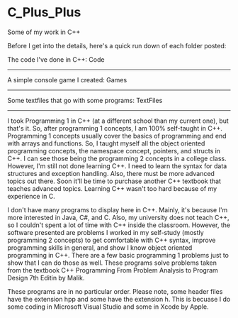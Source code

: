 # C_Plus_Plus
Some of my work in C++

Before I get into the details, here's a quick run down of each folder posted:

The code I've done in C++: Code
*******************************

A simple console game I created: Games
*******************************

Some textfiles that go with some programs: TextFiles
*******************************

I took Programming 1 in C++ (at a different school than my current one), but that's it. So, after programming 1 concepts, I am 100% self-taught in C++. Programming 1 concepts usually cover the basics of programming and end with arrays and functions. So, I taught myself all the object oriented programming concepts, the namespace concept, pointers, and structs in C++. I can see those being the programming 2 concepts in a college class. However, I'm still not done learning C++. I need to learn the syntax for data structures and exception handling. Also, there must be more advanced topics out there. Soon it'll be time to purchase another C++ textbook that teaches advanced topics. Learning C++ wasn't too hard because of my experience in C.

I don't have many programs to display here in C++. Mainly, it's because I'm more interested in Java, C#, and C. Also, my university does not teach C++, so I couldn't spent a lot of time with C++ inside the classroom. However, the software presented are problems I worked in my self-study (mostly programming 2 concepts) to get comfortable with C++ syntax, improve programming skills in general, and show I know object oriented programming in C++. There are a few basic programming 1 problems just to show that I can do those as well. These programs solve problems taken from the textbook C++ Programming From Problem Analysis to Program Design 7th Editin by Malik.

These programs are in no particular order. Please note, some header files have the extension hpp and some have the extension h. This is becuase I do some coding in Microsoft Visual Studio and some in Xcode by Apple.


